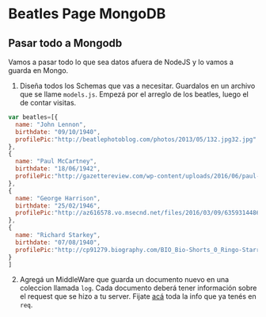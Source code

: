 # Beatles Page MongoDB

## Pasar todo a Mongodb

Vamos a pasar todo lo que sea datos afuera de NodeJS y lo vamos a guarda en Mongo.

1. Diseña todos los Schemas que vas a necesitar. Guardalos en un archivo que se llame `models.js`. Empezá por el arreglo de los beatles, luego el de contar visitas.
  ```javascript
  var beatles=[{
    name: "John Lennon",
    birthdate: "09/10/1940",
    profilePic:"http://beatlephotoblog.com/photos/2013/05/132.jpg32.jpg"
  },
  {
    name: "Paul McCartney",
    birthdate: "18/06/1942",
    profilePic:"http://gazettereview.com/wp-content/uploads/2016/06/paul-mccartney.jpg"
  },
  {
    name: "George Harrison",
    birthdate: "25/02/1946",
    profilePic:"http://az616578.vo.msecnd.net/files/2016/03/09/635931448636931925-692833716_george-harrison-living-in-the-material-world-george-harrison-photo-credit-credit-robert-whitaker-c-apple-corps-ltd-courtesy-of-hbo.jpg"
  },
  {
    name: "Richard Starkey",
    birthdate: "07/08/1940",
    profilePic:"http://cp91279.biography.com/BIO_Bio-Shorts_0_Ringo-Starr_SF_HD_768x432-16x9.jpg"
  }
  ]
  ```

2. Agregá un MiddleWare que guarda un documento nuevo en una coleccion llamada `log`. Cada documento deberá tener información sobre el request que se hizo a tu server. Fijate [acá](http://expressjs.com/en/api.html#req) toda la info que ya tenés en `req`.